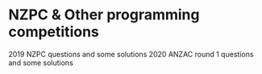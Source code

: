 # NZPC & Other programming competitions
2019 NZPC questions and some solutions
2020 ANZAC round 1 questions and some solutions
